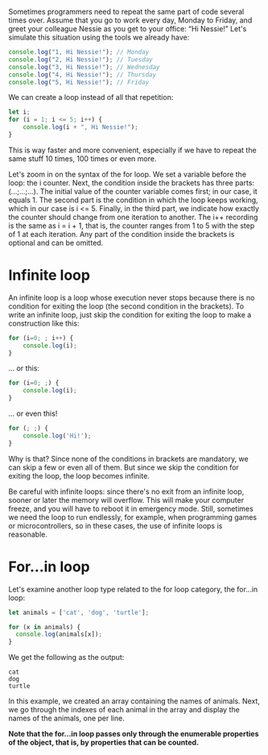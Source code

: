 Sometimes programmers need to repeat the same part of code several times over. Assume that you go to work every day, Monday to Friday, and greet your colleague Nessie as you get to your office: “Hi Nessie!” Let's simulate this situation using the tools we already have:
```javascript
console.log("1, Hi Nessie!"); // Monday
console.log("2, Hi Nessie!"); // Tuesday
console.log("3, Hi Nessie!"); // Wednesday
console.log("4, Hi Nessie!"); // Thursday
console.log("5, Hi Nessie!"); // Friday
```
We can create a loop instead of all that repetition:
```javascript
let i;
for (i = 1; i <= 5; i++) {
    console.log(i + ", Hi Nessie!");
}
```
This is way faster and more convenient, especially if we have to repeat the same stuff 10 times, 100 times or even more.

Let's zoom in on the syntax of the for loop. We set a variable before the loop: the i counter. Next, the condition inside the brackets has three parts: (...;...;...). The initial value of the counter variable comes first; in our case, it equals 1. The second part is the condition in which the loop keeps working, which in our case is i <= 5. Finally, in the third part, we indicate how exactly the counter should change from one iteration to another. The i++ recording is the same as i = i + 1, that is, the counter ranges from 1 to 5 with the step of 1 at each iteration. Any part of the condition inside the brackets is optional and can be omitted.

# Infinite loop
An infinite loop is a loop whose execution never stops because there is no condition for exiting the loop (the second condition in the brackets). To write an infinite loop, just skip the condition for exiting the loop to make a construction like this:
```javascript
for (i=0; ; i++) {
    console.log(i);
}
```
... or this:
```javascript
for (i=0; ;) {
    console.log(i);
}
```
... or even this!
```javascript
for (; ;) {
    console.log('Hi!');
}
```
Why is that? Since none of the conditions in brackets are mandatory, we can skip a few or even all of them. But since we skip the condition for exiting the loop, the loop becomes infinite.

Be careful with infinite loops: since there's no exit from an infinite loop, sooner or later the memory will overflow. This will make your computer freeze, and you will have to reboot it in emergency mode. Still, sometimes we need the loop to run endlessly, for example, when programming games or microcontrollers, so in these cases, the use of infinite loops is reasonable.

# For...in loop
Let's examine another loop type related to the for loop category, the for...in loop:
```javascript
let animals = ['cat', 'dog', 'turtle'];

for (x in animals) {
  console.log(animals[x]);
}
```
We get the following as the output:
```
cat
dog
turtle
```
In this example, we created an array containing the names of animals. Next, we go through the indexes of each animal in the array and display the names of the animals, one per line.

**Note that the for...in loop passes only through the enumerable properties of the object, that is, by properties that can be counted.**
